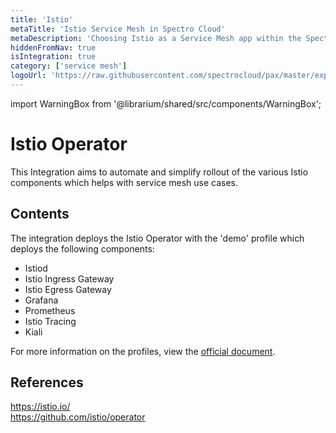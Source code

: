 ```yaml
---
title: 'Istio'
metaTitle: 'Istio Service Mesh in Spectro Cloud'
metaDescription: 'Choosing Istio as a Service Mesh app within the Spectro Cloud console'
hiddenFromNav: true
isIntegration: true
category: ['service mesh']
logoUrl: 'https://raw.githubusercontent.com/spectrocloud/pax/master/experimental/addon/service_mesh/istio-1.6.2/logo.png?token=APOFE6X6LCN55TPY3BMRTFK7AR6WI'
---
```


import WarningBox from '@librarium/shared/src/components/WarningBox';

# Istio Operator

This Integration aims to automate and simplify rollout of the various Istio components which helps with service mesh use cases.

## Contents

The integration deploys the Istio Operator with the 'demo' profile which deploys the following components:
* Istiod
* Istio Ingress Gateway
* Istio Egress Gateway
* Grafana
* Prometheus
* Istio Tracing
* Kiali

For more information on the profiles, view the [official document](https://istio.io/latest/docs/setup/additional-setup/config-profiles/).

## References

https://istio.io/<br />
https://github.com/istio/operator
